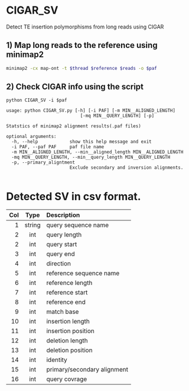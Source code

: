 # CIGAR_SV
Detect TE insertion polymorphisms from long reads using CIGAR

## 1) Map long reads to the reference using minimap2

```bash
minimap2 -cx map-ont -t $thread $reference $reads -o $paf
```
## 2) Check CIGAR info using the script

```
python CIGAR_SV -i $paf

usage: python CIGAR_SV.py [-h] [-i PAF] [-m MIN__ALIGNED_LENGTH]
                            [-mq MIN__QUERY_LENGTH] [-p]

Statstics of minimap2 alignment results(.paf files)

optional arguments:
  -h, --help            show this help message and exit
  -i PAF, --paf PAF     paf file name
  -m MIN__ALIGNED_LENGTH, --min__aligned_length MIN__ALIGNED_LENGTH
  -mq MIN__QUERY_LENGTH, --min__query_length MIN__QUERY_LENGTH
  -p, --primary_aligntment
                        Exclude secondary and inversion alignments.


```
# Detected SV in csv format.


|Col |Type  |Description                               |
|---:|:----:|:-----------------------------------------|
|1   |string|query sequence name                       |
|2   |int   |query length                              |
|2   |int   |query start                               |
|3   |int   |query end                                 |
|4   |int   |direction                                 |
|5   |int   |reference sequence name                   |
|6   |int   |reference  length                         |
|7   |int   |reference  start                          |
|8   |int   |reference   end                           |
|9   |int   |match base                                |
|10  |int   |insertion length                          |
|11  |int   |insertion position                        |
|12  |int   |deletion length                           |
|13  |int   |deletion position                         |
|14  |int   |identity                                  |
|15  |int   |primary/secondary alignment               |
|16  |int   |query covrage                             |
